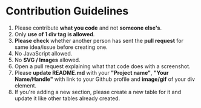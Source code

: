 # Contribution Guidelines

1. Please contribute **what you code** and not **someone else's**.
2. Only **use of 1 div tag is allowed**.
3. **Please check** whether another person has sent the **pull request** for same idea/issue before creating one.
4. No JavaScript allowed.
5. No **SVG / Images** allowed.
6. Open a pull request explaining what that code does with a screenshot.
7. Please **update README.md** with your **"Project name"**, **"Your Name/Handle"** with link to your Github profile and **image/gif** of your div element.
8. If you're adding a new section, please create a new table for it and update it like other tables already created.
